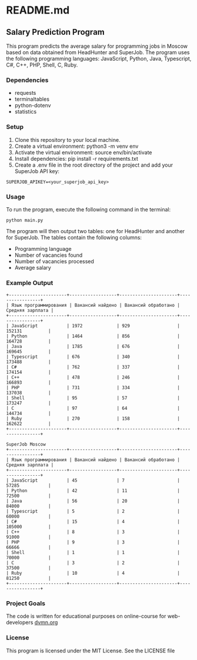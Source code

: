 # README.md

## Salary Prediction Program

This program predicts the average salary for programming jobs in Moscow based on data obtained from HeadHunter and SuperJob. The program uses the following programming languages: JavaScript, Python, Java, Typescript, C#, C++, PHP, Shell, C, Ruby.

### Dependencies

* requests
* terminaltables
* python-dotenv
* statistics

### Setup

1. Clone this repository to your local machine.
2. Create a virtual environment: python3 -m venv env
3. Activate the virtual environment: source env/bin/activate
4. Install dependencies: pip install -r requirements.txt
5. Create a .env file in the root directory of the project and add your SuperJob API key:
```
SUPERJOB_APIKEY=<your_superjob_api_key>
```

### Usage

To run the program, execute the following command in the terminal:
```
python main.py
```

The program will then output two tables: one for HeadHunter and another for SuperJob. The tables contain the following columns:
* Programming language
* Number of vacancies found
* Number of vacancies processed
* Average salary

### Example Output
```
+----------------------+------------------+----------------------+-----------------+
| Язык программирования | Вакансий найдено | Вакансий обработано | Средняя зарплата |
+----------------------+------------------+----------------------+-----------------+
| JavaScript           | 1972             | 929                  | 152131          |
| Python               | 1464             | 856                  | 164728          |
| Java                 | 1785             | 676                  | 169645          |
| Typescript           | 676              | 340                  | 173488          |
| C#                   | 762              | 337                  | 174154          |
| C++                  | 478              | 246                  | 166893          |
| PHP                  | 731              | 334                  | 137038          |
| Shell                | 95               | 57                   | 173247          |
| C                    | 97               | 64                   | 144734          |
| Ruby                 | 270              | 158                  | 162622          |
+----------------------+------------------+----------------------+-----------------+

SuperJob Moscow
+----------------------+------------------+----------------------+-----------------+
| Язык программирования | Вакансий найдено | Вакансий обработано | Средняя зарплата |
+----------------------+------------------+----------------------+-----------------+
| JavaScript           | 45               | 7                    | 57285           |
| Python               | 42               | 11                   | 72500           |
| Java                 | 56               | 20                   | 84000           |
| Typescript           | 5                | 2                    | 60000           |
| C#                   | 15               | 4                    | 105000          |
| C++                  | 8                | 3                    | 91000           |
| PHP                  | 9                | 3                    | 66666           |
| Shell                | 1                | 1                    | 70000           |
| C                    | 3                | 2                    | 37500           |
| Ruby                 | 10               | 4                    | 81250           |
+----------------------+------------------+----------------------+-----------------+
```
### Project Goals
The code is written for educational purposes on online-course for web-developers [dvmn.org](https://dvmn.org/)

### License
This program is licensed under the MIT License. See the LICENSE file
